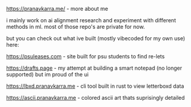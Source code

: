https://pranavkarra.me/ - more about me

i mainly work on ai alignment research and experiment with different methods in ml. most of those repo's are private for now. 

but you can check out what ive built (mostly vibecoded for my own use) here:

https://psuleases.com - site built for psu students to find re-lets 

https://drafts.page - my attempt at building a smart notepad (no longer supported) but im proud of the ui

https://lbxd.pranavkarra.me - cli tool built in rust to view letterboxd data

https://ascii.pranavkarra.me - colored ascii art thats suprisingly detailed

